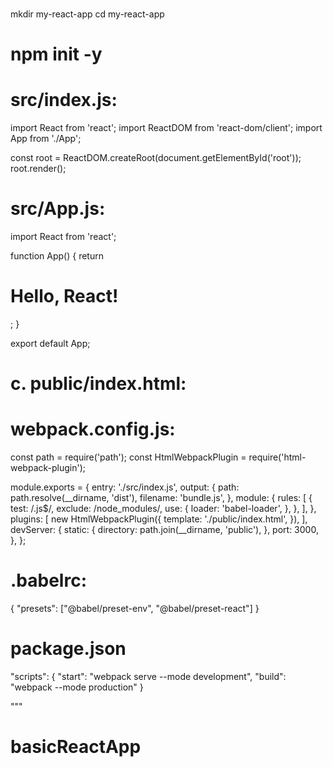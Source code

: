 ###
mkdir my-react-app
cd my-react-app

# npm init -y

# src/index.js:
import React from 'react';
import ReactDOM from 'react-dom/client';
import App from './App';

const root = ReactDOM.createRoot(document.getElementById('root'));
root.render(<App />);

#  src/App.js:
import React from 'react';

function App() {
  return <h1>Hello, React!</h1>;
}

export default App;


# c. public/index.html:
<!DOCTYPE html>
<html lang="en">
<head>
  <meta charset="UTF-8">
  <meta name="viewport" content="width=device-width, initial-scale=1.0">
  <title>React App</title>
</head>
<body>
  <div id="root"></div>
</body>
</html>

# webpack.config.js:
const path = require('path');
const HtmlWebpackPlugin = require('html-webpack-plugin');

module.exports = {
  entry: './src/index.js',
  output: {
    path: path.resolve(__dirname, 'dist'),
    filename: 'bundle.js',
  },
  module: {
    rules: [
      {
        test: /\.js$/,
        exclude: /node_modules/,
        use: {
          loader: 'babel-loader',
        },
      },
    ],
  },
  plugins: [
    new HtmlWebpackPlugin({
      template: './public/index.html',
    }),
  ],
  devServer: {
    static: {
      directory: path.join(__dirname, 'public'),
    },
    port: 3000,
  },
};


# .babelrc:
{
  "presets": ["@babel/preset-env", "@babel/preset-react"]
}

# package.json

"scripts": {
  "start": "webpack serve --mode development",
  "build": "webpack --mode production"
}















"""



# basicReactApp
